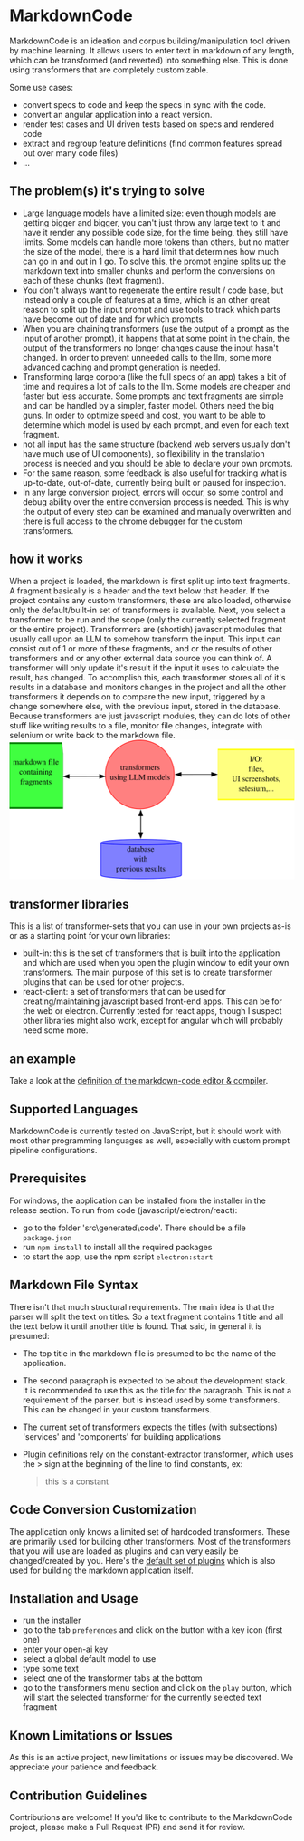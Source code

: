 # MarkdownCode

MarkdownCode is an ideation and corpus building/manipulation tool driven by machine learning. It allows users to enter text in markdown of any length, which can be transformed (and reverted) into something else. This is done using transformers that are completely customizable.

Some use cases:
- convert specs to code and keep the specs in sync with the code.
- convert an angular application into a react version.
- render test cases and UI driven tests based on specs and rendered code
- extract and regroup feature definitions (find common features spread out over many code files)
- ...


## The problem(s) it's trying to solve
- Large language models have a limited size: even though models are getting bigger and bigger, you can't just throw any large text to it and have it render any possible code size, for the time being, they still have limits. Some models can handle more tokens than others, but no matter the size of the model, there is a hard limit that determines how much can go in and out in 1 go.
To solve this, the prompt engine splits up the markdown text into smaller chunks and perform the conversions on each of these chunks (text fragment).
- You don't always want to regenerate the entire result / code base, but instead only a couple of features at a time, which is an other great reason to split up the input prompt and use tools to track which parts have become out of date and for which prompts.
- When you are chaining transformers (use the output of a prompt as the input of another prompt), it happens that at some point in the chain, the output of the transformers no longer changes cause the input hasn't changed. In order to prevent unneeded calls to the llm, some more advanced caching and prompt generation is needed. 
- Transforming large corpora (like the full specs of an app) takes a bit of time and requires a lot of calls to the llm. Some models are cheaper and faster but less accurate. Some prompts and text fragments are simple and can be handled by a simpler, faster model. Others need the big guns. In order to optimize speed and cost, you want to be able to determine which model is used by each prompt, and even for each text fragment.
- not all input has the same structure (backend web servers usually don't have much use of UI components), so flexibility in the translation process is needed and you should be able to declare your own prompts.
- For the same reason, some feedback is also useful for tracking what is up-to-date, out-of-date, currently being built or paused for inspection.
- In any large conversion project, errors will occur, so some control and debug ability over the entire conversion process is needed. This is why the output of every step can be examined and manually overwritten and there is full access to the chrome debugger for the custom transformers.

## how it works
When a project is loaded, the markdown is first split up into text fragments. A fragment basically is a header and the text below that header. If the project contains any custom transformers, these are also loaded, otherwise only the default/built-in set of transformers is available.
Next, you select a transformer to be run and the scope (only the currently selected fragment or the entire project). 
Transformers are (shortish) javascript modules that usually call upon an LLM to somehow transform the input. This input can consist out of 1 or more of these fragments, and or the results of other transformers and or any other external data source you can think of.
A transformer will only update it's result if the input it uses to calculate the result, has changed. To accomplish this, each transformer stores all of it's results in a database and monitors changes in the project and all the other transformers it depends on to compare the new input, triggered by a change somewhere else, with the previous input, stored in the database.
Because transformers are just javascript modules, they can do lots of other stuff like writing results to a file, monitor file changes, integrate with selenium or write back to the markdown file.
![diagram](./colored_filled_diagram.svg)

## transformer libraries
This is a list of transformer-sets that you can use in your own projects as-is or as a starting point for your own libraries:
- built-in: this is the set of transformers that is built into the application and which are used when you open the plugin window to edit your own transformers. The main purpose of this set is to create transformer plugins that can be used for other projects.
- react-client: a set of transformers that can be used for creating/maintaining javascript based front-end apps. This can be for the web or electron. Currently tested for react apps, though I suspect other libraries might also work, except for angular which will probably need some more.

## an example
Take a look at the [definition of the markdown-code editor & compiler](https://github.com/jan-bogaerts/markdownCode/blob/main/src/markdownCode.md).

## Supported Languages

MarkdownCode is currently tested on JavaScript, but it should work with most other programming languages as well, especially with custom prompt pipeline configurations.

## Prerequisites

For windows, the application can be installed from the installer in the release section.
To run from code (javascript/electron/react):
 - go to the folder 'src\generated\code'. There should be a file `package.json`
 - run `npm install` to install all the required packages
 - to start the app, use the npm script `electron:start`

## Markdown File Syntax
There isn't that much structural requirements. The main idea is that the parser will split the text on titles. So a text fragment contains 1 title and all the text below it until another title is found.
That said, in general it is presumed:

- The top title in the markdown file is presumed to be the name of the application.
- The second paragraph is expected to be about the development stack. It is recommended to use this as the title for the paragraph. This is not a requirement of the parser, but is instead used by some transformers. This can be changed in your custom transformers.
- The current set of transformers expects the titles (with subsections) 'services' and 'components' for building applications
- Plugin definitions rely on the constant-extractor transformer, which uses the > sign at the beginning of the line to find constants, ex:

    > this is a constant


## Code Conversion Customization

The application only knows a limited set of hardcoded transformers. These are primarily used for building other transformers. Most of the transformers that you will use are loaded as plugins and can very easily be changed/created by you. Here's the [default set of plugins](https://github.com/jan-bogaerts/markdownCode/blob/main/src/plugins.md) which is also used for building the markdown application itself.

## Installation and Usage

- run the installer
- go to the tab `preferences` and click on the button with a key icon (first one)
- enter your open-ai key
- select a global default model to use
- type some text
- select one of the transformer tabs at the bottom
- go to the transformers menu section and click on the `play` button, which will start the selected transformer for the currently selected text fragment

## Known Limitations or Issues

As this is an active project, new limitations or issues may be discovered. We appreciate your patience and feedback.

## Contribution Guidelines

Contributions are welcome! If you'd like to contribute to the MarkdownCode project, please make a Pull Request (PR) and send it for review.


